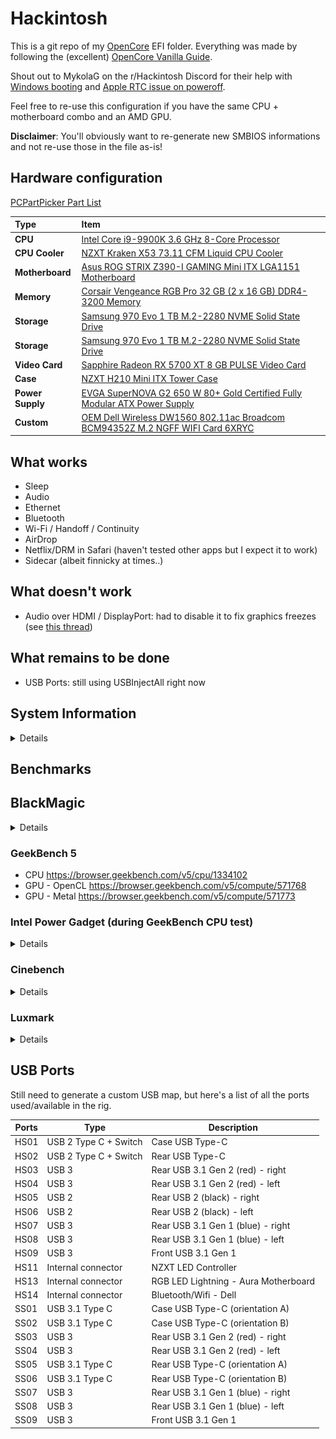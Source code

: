 # Hackintosh

This is a git repo of my [OpenCore](https://github.com/acidanthera/OpenCorePkg) EFI folder.
Everything was made by following the (excellent) [OpenCore Vanilla Guide](https://khronokernel.github.io/Opencore-Vanilla-Desktop-Guide/).

Shout out to MykolaG on the r/Hackintosh Discord for their help with [Windows booting](https://github.com/eramdam/hackintosh/commit/d15d29f647c305db44c1188222cbd3f53f172deb) and [Apple RTC issue on poweroff](https://github.com/eramdam/hackintosh/commit/c1922b0f254289a8ac59ce65211f1624583b1a4e). 

Feel free to re-use this configuration if you have the same CPU + motherboard combo and an AMD GPU. 

**Disclaimer**: You'll obviously want to re-generate new SMBIOS informations and not re-use those in the file as-is!

## Hardware configuration

[PCPartPicker Part List](https://pcpartpicker.com/list/cqKD7T)

Type|Item
:----|:----
**CPU** | [Intel Core i9-9900K 3.6 GHz 8-Core Processor](https://pcpartpicker.com/product/jHZFf7/intel-core-i9-9900k-36ghz-8-core-processor-bx80684i99900k)
**CPU Cooler** | [NZXT Kraken X53 73.11 CFM Liquid CPU Cooler](https://pcpartpicker.com/product/PVfFf7/nzxt-kraken-x53-7311-cfm-liquid-cpu-cooler-rl-krx53-01)
**Motherboard** | [Asus ROG STRIX Z390-I GAMING Mini ITX LGA1151 Motherboard](https://pcpartpicker.com/product/Tmprxr/asus-rog-strix-z390-i-gaming-mini-itx-lga1151-motherboard-rog-strix-z390-i-gaming)
**Memory** | [Corsair Vengeance RGB Pro 32 GB (2 x 16 GB) DDR4-3200 Memory](https://pcpartpicker.com/product/L7qhP6/corsair-vengeance-rgb-pro-32gb-2-x-16gb-ddr4-3200-memory-cmw32gx4m2c3200c16w)
**Storage** | [Samsung 970 Evo 1 TB M.2-2280 NVME Solid State Drive](https://pcpartpicker.com/product/JLdxFT/samsung-970-evo-10tb-m2-2280-solid-state-drive-mz-v7e1t0baw)
**Storage** | [Samsung 970 Evo 1 TB M.2-2280 NVME Solid State Drive](https://pcpartpicker.com/product/JLdxFT/samsung-970-evo-10tb-m2-2280-solid-state-drive-mz-v7e1t0baw)
**Video Card** | [Sapphire Radeon RX 5700 XT 8 GB PULSE Video Card](https://pcpartpicker.com/product/3YTzK8/sapphire-radeon-rx-5700-xt-8-gb-pulse-video-card-11293-01-20g)
**Case** | [NZXT H210 Mini ITX Tower Case](https://pcpartpicker.com/product/x7hmP6/nzxt-h210-mini-itx-tower-case-ca-h210b-w1)
**Power Supply** | [EVGA SuperNOVA G2 650 W 80+ Gold Certified Fully Modular ATX Power Supply](https://pcpartpicker.com/product/9q4NnQ/evga-power-supply-220g20650y1)
**Custom** | [OEM Dell Wireless DW1560 802.11ac Broadcom BCM94352Z M.2 NGFF WIFI Card 6XRYC](https://pcpartpicker.com/product/fM4NnQ/oem-dell-wireless-dw1560-80211ac-broadcom-bcm94352z-m2-ngff-wifi-card-6xryc)

## What works

- Sleep
- Audio 
- Ethernet
- Bluetooth 
- Wi-Fi / Handoff / Continuity
- AirDrop
- Netflix/DRM in Safari (haven't tested other apps but I expect it to work)
- Sidecar (albeit finnicky at times..)

## What doesn't work

- Audio over HDMI / DisplayPort: had to disable it to fix graphics freezes (see [this thread](https://www.reddit.com/r/hackintosh/comments/dmn84u/rx_vega_64_freezes_system_during_hw_accel_encode/))

## What remains to be done

- USB Ports: still using USBInjectAll right now


## System Information

<details>

![](meta/about-mac-screenshot.png)
![](meta/neofetch-screenshot.png)

</details>

## Benchmarks


## BlackMagic

<details>

  ![](meta/DiskSpeedTest.png)

</details>

### GeekBench 5

- CPU https://browser.geekbench.com/v5/cpu/1334102
- GPU - OpenCL https://browser.geekbench.com/v5/compute/571768
- GPU - Metal https://browser.geekbench.com/v5/compute/571773


### Intel Power Gadget (during GeekBench CPU test)

<details>

![](meta/intel-power-gadget.png)

</details>

### Cinebench

<details>

  ![](meta/cinebench.png)

</details>

### Luxmark

<details>

  ![](meta/luxmark.png)

</details>

## USB Ports

Still need to generate a custom USB map, but here's a list of all the ports used/available in the rig.

| Ports | Type | Description |
| --- | --- | --- |
| HS01 | USB 2 Type C + Switch | Case USB Type-C
| HS02 | USB 2 Type C + Switch | Rear USB Type-C
| HS03 | USB 3 | Rear USB 3.1 Gen 2 (red) - right
| HS04 | USB 3 | Rear USB 3.1 Gen 2 (red) - left
| HS05 | USB 2 | Rear USB 2 (black) - right
| HS06 | USB 2 | Rear USB 2 (black) - left
| HS07 | USB 3 | Rear USB 3.1 Gen 1 (blue) - right
| HS08 | USB 3 | Rear USB 3.1 Gen 1 (blue) - left
| HS09 | USB 3 | Front USB 3.1 Gen 1
| HS11 | Internal connector | NZXT LED Controller
| HS13 | Internal connector | RGB LED Lightning - Aura Motherboard
| HS14 | Internal connector | Bluetooth/Wifi - Dell
| SS01 | USB 3.1 Type C | Case USB Type-C (orientation A)
| SS02 | USB 3.1 Type C | Case USB Type-C (orientation B)
| SS03 | USB 3 | Rear USB 3.1 Gen 2 (red) - right
| SS04 | USB 3 | Rear USB 3.1 Gen 2 (red) - left
| SS05 | USB 3.1 Type C | Rear USB Type-C (orientation A)
| SS06 | USB 3.1 Type C | Rear USB Type-C (orientation B)
| SS07 | USB 3 | Rear USB 3.1 Gen 1 (blue) - right
| SS08 | USB 3 | Rear USB 3.1 Gen 1 (blue) - left
| SS09 | USB 3 | Front USB 3.1 Gen 1
